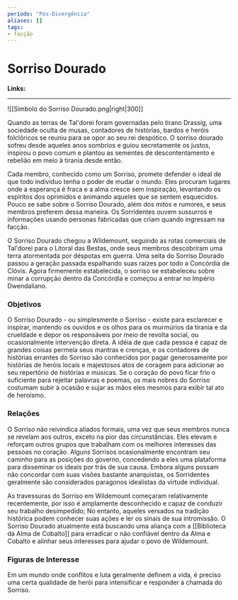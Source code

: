 ```yaml
---
período: "Pós-Divergência"
aliases: []
tags:
- facção
---
```

# **Sorriso Dourado**
**Links:**

---
![[Símbolo do Sorriso Dourado.png|right|300]]

Quando as terras de Tal'dorei foram governadas pelo tirano Drassig, uma sociedade oculta de musas, contadores de histórias, bardos e heróis folclóricos se reuniu para se opor ao seu rei despótico. O sorriso dourado sofreu desde aqueles anos sombrios e guiou secretamente os justos, inspirou o povo comum e plantou as sementes de descontentamento e rebelião em meio à tirania desde então.

Cada membro, conhecido como um Sorriso, promete defender o ideal de que todo indivíduo tenha o poder de mudar o mundo. Eles procuram lugares onde a esperança é fraca e a alma cresce sem inspiração, levantando os espíritos dos oprimidos e animando aqueles que se sentem esquecidos. Pouco se sabe sobre o Sorriso Dourado, além dos mitos e rumores, e seus membros preferem dessa maneira. Os Sorridentes ouvem sussurros e informações usando personas fabricadas que criam quando ingressam na facção.

O Sorriso Dourado chegou a Wildemount, seguindo as rotas comerciais de Tal'dorei para o Litoral das Bestas, onde seus membros descobriram uma terra atormentada por déspotas em guerra. Uma seita do Sorriso Dourado passou a geração passada espalhando suas raízes por todo a Concórdia de Clóvis. Agora firmemente estabelecida, o sorriso se estabeleceu sobre minar a corrupção dentro da Concórdia e começou a entrar no Império Dwendaliano.

### **Objetivos**
O Sorriso Dourado - ou simplesmente o Sorriso - existe para esclarecer e inspirar, mantendo os ouvidos e os olhos para os murmúrios da tirania e da crueldade e depor os responsáveis por meio de revolta social, ou ocasionalmente intervenção direta. A idéia de que cada pessoa é capaz de grandes coisas permeia seus mantras e crenças, e os contadores de histórias errantes do Sorriso são conhecidos por pagar generosamente por histórias de heróis locais e majestosos atos de coragem para adicionar ao seu repertório de histórias e músicas. Se o coração do povo ficar frio o suficiente para rejeitar palavras e poemas, os mais nobres do Sorriso costumam subir à ocasião e sujar as mãos eles mesmos para exibir tal ato de heroísmo.

### **Relações**
O Sorriso não reivindica aliados formais, uma vez que seus membros nunca se revelam aos outros, exceto na pior das circunstâncias. Eles elevam e reforçam outros grupos que trabalham com os melhores interesses das pessoas no coração. Alguns Sorrisos ocasionalmente encontram seu caminho para as posições do governo, concedendo a eles uma plataforma para disseminar os ideais por trás de sua causa. Embora alguns possam não concordar com suas visões bastante anarquistas, os Sorridentes geralmente são considerados paragonos idealistas da virtude individual.

As travessuras do Sorriso em Wildemount começaram relativamente recentemente, por isso é amplamente desconhecido e capaz de conduzir seu trabalho desimpedido; No entanto, aqueles versados na tradição histórica podem conhecer suas ações e ler os sinais de sua intromissão. O Sorriso Dourado atualmente está buscando uma aliança com a [[Biblioteca da Alma de Cobalto]] para erradicar o não confiável dentro da Alma e Cobalto e alinhar seus interesses para ajudar o povo de Wildemount.

### **Figuras de Interesse**
Em um mundo onde conflitos e luta geralmente definem a vida, é preciso uma certa qualidade de herói para intensificar e responder à chamada do Sorriso.

